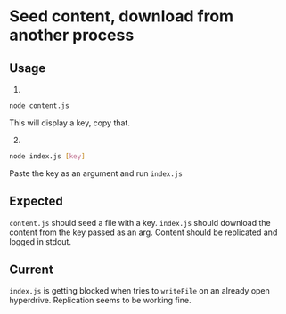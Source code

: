 # Seed content, download from another process


## Usage

1.
```sh
node content.js
```

This will display a key, copy that.

2.
```sh
node index.js [key]
```

Paste the key as an argument and run `index.js`

## Expected

`content.js` should seed a file with a key. `index.js` should download the content from the key passed as an arg. Content should be replicated and logged in stdout.

## Current

`index.js` is getting blocked when tries to `writeFile` on an already open hyperdrive. Replication seems to be working fine.


